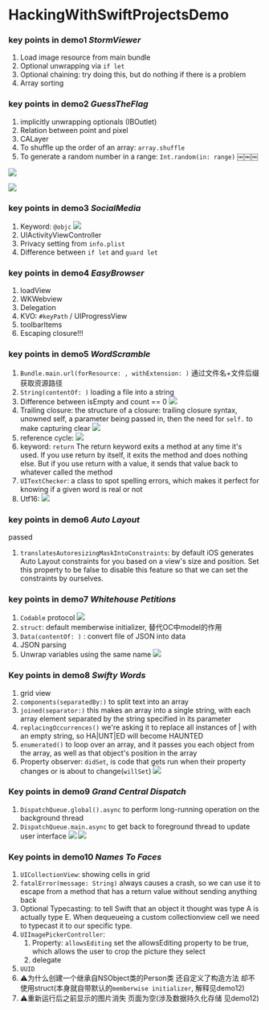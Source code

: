 # HackingWithSwiftProjectsDemo

### key points in demo1 *StormViewer*
1. Load image resource from main bundle
2. Optional unwrapping via `if let`
3. Optional chaining: try doing this, but do nothing if there is a problem
4. Array sorting


### key points in demo2 *GuessTheFlag*
1. implicitly unwrapping optionals (IBOutlet)
2. Relation between point and pixel
3. CALayer
4. To shuffle up the order of an array: `array.shuffle`
5. To generate a random number in a range: `Int.random(in: range)`
￼￼￼

![](http://i63.tinypic.com/24x2mva.jpg)

![](http://i67.tinypic.com/2zz2gpk.png)

### key points in demo3 *SocialMedia*
1. Keyword: `@objc`
   ![](http://i64.tinypic.com/2yl7l0o.png)
2. UIActivityViewController
3. Privacy setting from `info.plist`
4. Difference between `if let` and `guard let`


### key points in demo4 *EasyBrowser*
1. loadView
2. WKWebview
3. Delegation
4. KVO: `#keyPath` / UIProgressView
5. toolbarItems
6. Escaping closure!!!


### key points in demo5 *WordScramble*
1. `Bundle.main.url(forResource: , withExtension: )` 通过文件名+文件后缀 获取资源路径
2. `String(contentOf: )`  loading a file into a string
3. Difference between isEmpty and count == 0
   ![](https://s2.ax1x.com/2019/03/05/kX6YGD.png)
4. Trailing closure:  the structure of a closure: trailing closure syntax, unowned self, a parameter being passed in, then the need for `self.` to make capturing clear
   ![](https://s2.ax1x.com/2019/03/05/kX6yi8.png)
5. reference cycle:
   ![](https://s2.ax1x.com/2019/03/05/kX6wqI.png)
6. keyword: `return`  The return keyword exits a method at any time it's used. If you use return by itself, it exits the method and does nothing else. But if you use return with a value, it sends that value back to whatever called the method
7. `UITextChecker`: a class to spot spelling errors, which makes it perfect for knowing if a given word is real or not
8. Utf16: 
   ![](https://s2.ax1x.com/2019/03/05/kX6BZt.png)
   
   
### key points in demo6 *Auto Layout*
passed
1. `translatesAutoresizingMaskIntoConstraints`: by default iOS generates Auto Layout constraints for you based on a view's size and position. Set this property to be false to disable this feature so that we can set the constraints by ourselves.


### key points in demo7 *Whitehouse Petitions*
1. `Codable` protocol
   ![](https://s2.ax1x.com/2019/03/07/kxaW7T.png)
2. `struct`: default memberwise initializer, 替代OC中model的作用
3. `Data(contentOf: )` : convert file of JSON into data
4. JSON parsing
5. Unwrap variables using the same name 
   ![](https://s2.ax1x.com/2019/03/07/kxahAU.png)


### Key points in demo8 *Swifty Words*
1. grid view
2. `components(separatedBy:)` to split text into an array
3. `joined(separator:)` this makes an array into a single string, with each array element separated by the string specified in its parameter
4. `replacingOccurrences()` we're asking it to replace all instances of | with an empty string, so HA|UNT|ED will become HAUNTED
5. `enumerated()` to loop over an array, and it passes you each object from the array, as well as that object's position in the array
6. Property observer: `didSet`, is code that gets run when their property changes or is about to change(`willSet`)
   ![](http://i65.tinypic.com/iftxxi.png)
   

### Key points in demo9 *Grand Central Dispatch*
1. `DispatchQueue.global().async` to perform long-running operation on the background thread
2. `DispatchQueue.main.async` to get back to foreground thread to update user interface
   ![](http://i63.tinypic.com/2nv8eao.png)
   ![](http://i65.tinypic.com/i76flj.png)
   
   
### Key points in demo10 *Names To Faces*
1. `UICollectionView`: showing cells in grid
2. `fatalError(message: String)` always causes a crash, so we can use it to escape from a method that has a return value without sending anything back
3. Optional Typecasting: to tell Swift that an object it thought was type A is actually type E. When dequeueing a custom collectionview cell we need to typecast it to our specific type.
4. `UIImagePickerController`:
    1. Property: `allowsEditing`  set the allowsEditing property to be true, which allows the user to crop the picture they select
    2. delegate
5. `UUID`
6. ⚠️为什么创建一个继承自NSObject类的Person类 还自定义了构造方法 却不使用struct(本身就自带默认的`memberwise initializer`, 解释见demo12)
7. ⚠️重新运行后之前显示的图片消失 页面为空(涉及数据持久化存储 见demo12)
